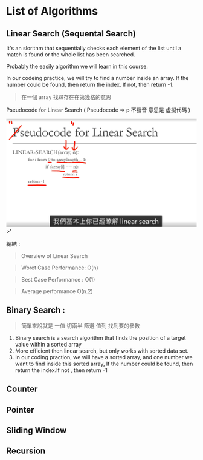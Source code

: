 # List of Algorithms

## Linear Search (Sequental Search)

It's an slorithm that sequentially checks each element of the list until a match is found or the whole list has been searched.

Probably the easily algorithm we will learn in this course.

In our codeing practice, we will try      to find a number inside an array. If the number could be found, then return the index. If not, then return -1.

> 在一個 array 找尋存在在第幾格的意思

Pseudocode for Linear Search ( Pseudocode => p 不發音 意思是 虛擬代碼 )

![1713508778924](images/Introduction_to_Algorithm_Design/1713508778924.png)>'

總結 :

> Overview of Linear Search

> Woret Case Performance: O(n)

> Best Case Performance : O(1)

> Average performance O(n.2)

## Binary Search :

> 簡單來說就是 一值 切兩半 篩選 值到 找到要的參數

1. Binary search is a search algorithm that finds the position of a target value within a sorted array
2. More efficient then linear search, but only works with sorted data set.
3. In our coding praction, we will have a sorted array, and one number we want to find inside this sorted array, If the number could be found, then return the index.If not , then return -1

## Counter

## Pointer

## Sliding Window

## Recursion
